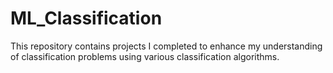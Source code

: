 # ML_Classification
This repository contains projects I completed to enhance my understanding of classification problems using various classification algorithms.
